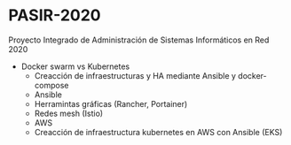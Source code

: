 # PASIR-2020
Proyecto Integrado de Administración de Sistemas Informáticos en Red 2020

- Docker swarm vs Kubernetes
   - Creacción de infraestructuras y HA mediante Ansible y docker-compose
   - Ansible
   - Herramintas gráficas (Rancher, Portainer)
   - Redes mesh (Istio)
   - AWS
   - Creacción de infraestructura kubernetes en AWS con Ansible (EKS)
